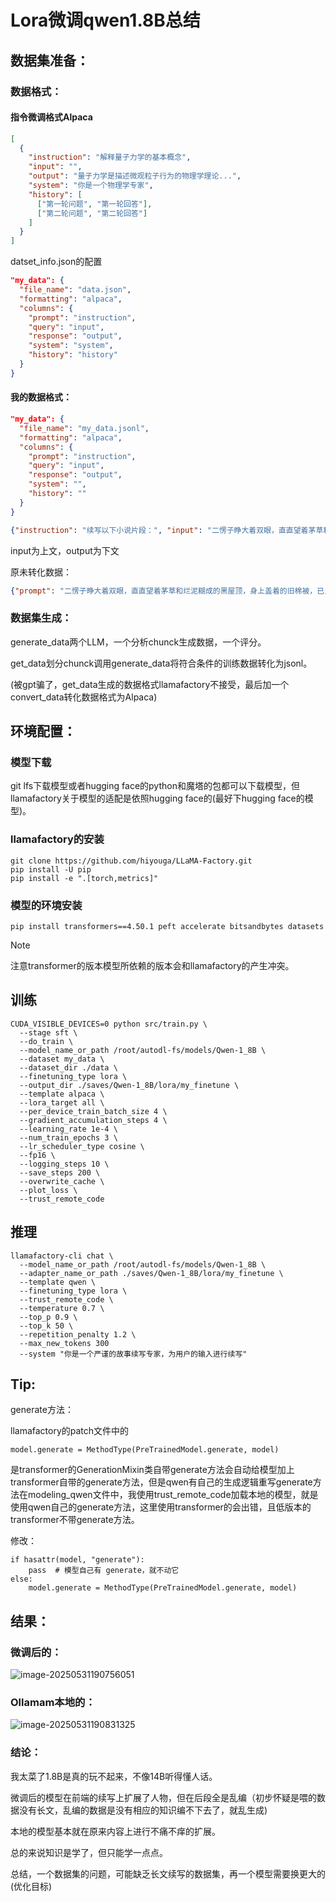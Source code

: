 # Lora微调qwen1.8B总结

## 数据集准备：

### 数据格式：

#### 指令微调格式Alpaca

```json
[
  {
    "instruction": "解释量子力学的基本概念",
    "input": "",
    "output": "量子力学是描述微观粒子行为的物理学理论...",
    "system": "你是一个物理学专家",
    "history": [
      ["第一轮问题", "第一轮回答"],
      ["第二轮问题", "第二轮回答"]
    ]
  }
]
```

datset_info.json的配置

```json
"my_data": {
  "file_name": "data.json",
  "formatting": "alpaca",
  "columns": {
    "prompt": "instruction",
    "query": "input",
    "response": "output",
    "system": "system",
    "history": "history"
  }
}
```

#### 我的数据格式：

```json
"my_data": {
  "file_name": "my_data.jsonl",
  "formatting": "alpaca",
  "columns": {
    "prompt": "instruction",
    "query": "input",
    "response": "output",
    "system": "",
    "history": ""
  }
}
```

```json
{"instruction": "续写以下小说片段：", "input": "二愣子睁大着双眼，直直望着茅草和烂泥糊成的黑屋顶，身上盖着的旧棉被，已呈深黄色，看不出原来的本来面目，还若有若无的散发着淡淡的霉味。", "output": "在他身边紧挨着的另一人，是二哥韩铸，酣睡的十分香甜，从他身上不时传来轻重不一的阵阵打呼声。"}

```

input为上文，output为下文

原未转化数据：

```json
{"prompt": "二愣子睁大着双眼，直直望着茅草和烂泥糊成的黑屋顶，身上盖着的旧棉被，已呈深黄色，看不出原来的本来面目，还若有若无的散发着淡淡的霉味。", "completion": "在他身边紧挨着的另一人，是二哥韩铸，酣睡的十分香甜，从他身上不时传来轻重不一的阵阵打呼声。"}

```

### 数据集生成：

generate_data两个LLM，一个分析chunck生成数据，一个评分。

get_data划分chunck调用generate_data将符合条件的训练数据转化为jsonl。

(被gpt骗了，get_data生成的数据格式llamafactory不接受，最后加一个convert_data转化数据格式为Alpaca)

## 环境配置：

### 模型下载

git lfs下载模型或者hugging face的python和魔塔的包都可以下载模型，但llamafactory关于模型的适配是依照hugging face的(最好下hugging face的模型)。

### llamafactory的安装

```
git clone https://github.com/hiyouga/LLaMA-Factory.git
pip install -U pip
pip install -e ".[torch,metrics]"
```

### 模型的环境安装

```
pip install transformers==4.50.1 peft accelerate bitsandbytes datasets
```

> [!NOTE]
>
> 注意transformer的版本模型所依赖的版本会和llamafactory的产生冲突。

## 训练

```
CUDA_VISIBLE_DEVICES=0 python src/train.py \
  --stage sft \
  --do_train \
  --model_name_or_path /root/autodl-fs/models/Qwen-1_8B \
  --dataset my_data \
  --dataset_dir ./data \
  --finetuning_type lora \
  --output_dir ./saves/Qwen-1_8B/lora/my_finetune \
  --template alpaca \
  --lora_target all \
  --per_device_train_batch_size 4 \
  --gradient_accumulation_steps 4 \
  --learning_rate 1e-4 \
  --num_train_epochs 3 \
  --lr_scheduler_type cosine \
  --fp16 \
  --logging_steps 10 \
  --save_steps 200 \
  --overwrite_cache \
  --plot_loss \
  --trust_remote_code

```

## 推理

```
llamafactory-cli chat \
  --model_name_or_path /root/autodl-fs/models/Qwen-1_8B \
  --adapter_name_or_path ./saves/Qwen-1_8B/lora/my_finetune \
  --template qwen \
  --finetuning_type lora \
  --trust_remote_code \
  --temperature 0.7 \
  --top_p 0.9 \
  --top_k 50 \
  --repetition_penalty 1.2 \
  --max_new_tokens 300
  --system "你是一个严谨的故事续写专家，为用户的输入进行续写"

```

## Tip:

generate方法：

llamafactory的patch文件中的

```
model.generate = MethodType(PreTrainedModel.generate, model)
```

是transformer的GenerationMixin类自带generate方法会自动给模型加上transformer自带的generate方法，但是qwen有自己的生成逻辑重写generate方法在modeling_qwen文件中，我使用trust_remote_code加载本地的模型，就是使用qwen自己的generate方法，这里使用transformer的会出错，且低版本的transformer不带generate方法。

修改：

```
if hasattr(model, "generate"):
    pass  # 模型自己有 generate，就不动它
else:
    model.generate = MethodType(PreTrainedModel.generate, model)
```

## 结果：

### 微调后的：

![image-20250531190756051](C:\Users\15143\AppData\Roaming\Typora\typora-user-images\image-20250531190756051.png)

### Ollamam本地的：

![image-20250531190831325](C:\Users\15143\AppData\Roaming\Typora\typora-user-images\image-20250531190831325.png)

### 结论：

我太菜了1.8B是真的玩不起来，不像14B听得懂人话。

微调后的模型在前端的续写上扩展了人物，但在后段全是乱编（初步怀疑是喂的数据没有长文，乱编的数据是没有相应的知识编不下去了，就乱生成)

本地的模型基本就在原来内容上进行不痛不痒的扩展。

总的来说知识是学了，但只能学一点点。

总结，一个数据集的问题，可能缺乏长文续写的数据集，再一个模型需要换更大的(优化目标)